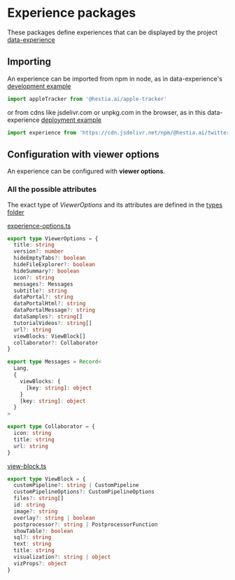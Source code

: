 # Experience packages

These packages define experiences that can be displayed by the project [data-experience](../../../data-experience/README.md)

## Importing

An experience can be imported from npm in node, as in data-experience's [development example](https://github.com/hestiaAI/hestialabs-experiences/blob/master/data-experience/dev/App.vue#L39)

```javascript
import appleTracker from '@hestia.ai/apple-tracker'
```

or from cdns like jsdelivr.com or unpkg.com in the browser, as in this data-experience [deployment example](https://github.com/hestiaAI/hestialabs-experiences/blob/master/data-experience/deployment-examples/html-plain/index.js#L2)

```javascript
import experience from 'https://cdn.jsdelivr.net/npm/@hestia.ai/twitter-agg/dist/index.mjs'
```

## Configuration with viewer options

An experience can be configured with **viewer options**.

### All the possible attributes

The exact type of _ViewerOptions_ and its attributes are defined in the [types folder](../../lib/types)

[experience-options.ts](../../lib/types/experience-options.ts)

```typescript
export type ViewerOptions = {
  title: string
  version?: number
  hideEmptyTabs?: boolean
  hideFileExplorer?: boolean
  hideSummary?: boolean
  icon?: string
  messages?: Messages
  subtitle?: string
  dataPortal?: string
  dataPortalHtml?: string
  dataPortalMessage?: string
  dataSamples?: string[]
  tutorialVideos?: string[]
  url?: string
  viewBlocks: ViewBlock[]
  collaborator?: Collaborator
}

export type Messages = Record<
  Lang,
  {
    viewBlocks: {
      [key: string]: object
    }
    [key: string]: object
  }
>

export type Collaborator = {
  icon: string
  title: string
  url: string
}
```

[view-block.ts](../../lib/types/view-block.ts)

```typescript
export type ViewBlock = {
  customPipeline?: string | CustomPipeline
  customPipelineOptions?: CustomPipelineOptions
  files?: string[]
  id: string
  image?: string
  overlay?: string | boolean
  postprocessor?: string | PostprocessorFunction
  showTable?: boolean
  sql?: string
  text: string
  title: string
  visualization?: string | object
  vizProps?: object
}
```
